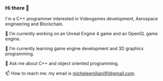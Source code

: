 ### Hi there 👋

I'm a C++ programmer interested in Videogames development, Aerospace engineering and Blockchain.

🔭 I’m currently working on an Unreal Engine 4 game and an OpenGL game engine.

🌱 I’m currently learning game engine development and 3D graphics programming.

💬 Ask me about C++ and object oriented programming.

📫 How to reach me: my email is micheleemiliani91@gmail.com.

<!--
**mortinger91/mortinger91** is a ✨ _special_ ✨ repository because its `README.md` (this file) appears on your GitHub profile.

Here are some ideas to get you started:

- 
- 👯 I’m looking to collaborate on ...
- 🤔 I’m looking for help with ...
-  ...
- ...
- 😄 Pronouns: ...
- ⚡ Fun fact: ...
-->
